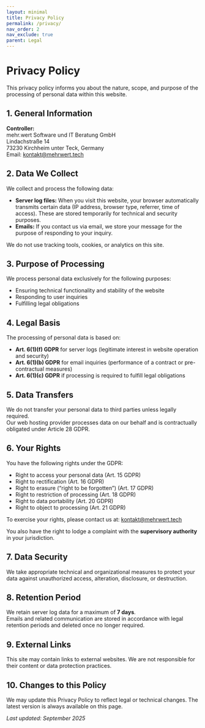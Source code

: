 ```yaml
---
layout: minimal
title: Privacy Policy
permalink: /privacy/
nav_order: 2
nav_exclude: true
parent: Legal
---
```


# Privacy Policy

This privacy policy informs you about the nature, scope, and purpose of the processing of personal data within this website.

## 1. General Information

**Controller:**  
mehr.wert Software und IT Beratung GmbH  
Lindachstraße 14  
73230 Kirchheim unter Teck, Germany  
Email: kontakt@mehrwert.tech

## 2. Data We Collect

We collect and process the following data:

- **Server log files:** When you visit this website, your browser automatically transmits certain data (IP address, browser type, referrer, time of access). These are stored temporarily for technical and security purposes.
- **Emails:** If you contact us via email, we store your message for the purpose of responding to your inquiry.

We do not use tracking tools, cookies, or analytics on this site.

## 3. Purpose of Processing

We process personal data exclusively for the following purposes:

- Ensuring technical functionality and stability of the website
- Responding to user inquiries
- Fulfilling legal obligations

## 4. Legal Basis

The processing of personal data is based on:

- **Art. 6(1)(f) GDPR** for server logs (legitimate interest in website operation and security)
- **Art. 6(1)(b) GDPR** for email inquiries (performance of a contract or pre-contractual measures)
- **Art. 6(1)(c) GDPR** if processing is required to fulfill legal obligations

## 5. Data Transfers

We do not transfer your personal data to third parties unless legally required.  
Our web hosting provider processes data on our behalf and is contractually obligated under Article 28 GDPR.

## 6. Your Rights

You have the following rights under the GDPR:

- Right to access your personal data (Art. 15 GDPR)
- Right to rectification (Art. 16 GDPR)
- Right to erasure (“right to be forgotten”) (Art. 17 GDPR)
- Right to restriction of processing (Art. 18 GDPR)
- Right to data portability (Art. 20 GDPR)
- Right to object to processing (Art. 21 GDPR)

To exercise your rights, please contact us at: kontakt@mehrwert.tech

You also have the right to lodge a complaint with the **supervisory authority** in your jurisdiction.

## 7. Data Security

We take appropriate technical and organizational measures to protect your data against unauthorized access, alteration, disclosure, or destruction.

## 8. Retention Period

We retain server log data for a maximum of **7 days**.  
Emails and related communication are stored in accordance with legal retention periods and deleted once no longer required.

## 9. External Links

This site may contain links to external websites. We are not responsible for their content or data protection practices.

## 10. Changes to this Policy

We may update this Privacy Policy to reflect legal or technical changes. The latest version is always available on this page.

_Last updated: September 2025_